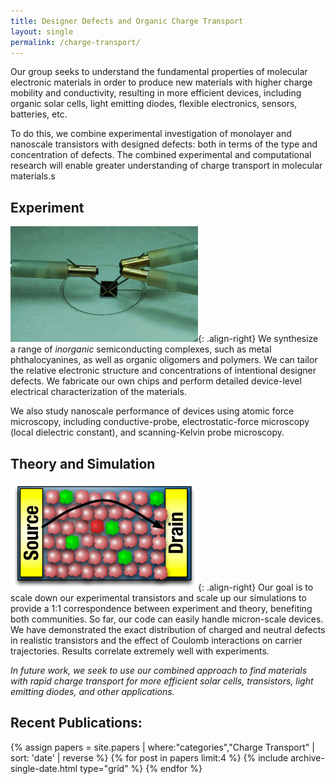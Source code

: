 ```yaml
---
title: Designer Defects and Organic Charge Transport
layout: single
permalink: /charge-transport/
---
```


Our group seeks to understand the fundamental properties of molecular electronic materials in order to produce
new materials with higher charge mobility and conductivity, resulting in more efficient devices, including
organic solar cells, light emitting diodes, flexible electronics, sensors, batteries, etc.

To do this, we combine experimental investigation of monolayer and nanoscale transistors with designed defects: both in terms of the type and concentration of defects. The combined experimental and computational research will enable greater understanding of charge transport in molecular materials.s

## Experiment

<img src="/images/3probe.jpg" alt="3-probe charge transport" width="300px"/>{: .align-right}
We synthesize a range of _inorganic_ semiconducting complexes, such as metal phthalocyanines, as well as organic oligomers and polymers. We can tailor the relative electronic structure and concentrations of intentional designer defects. We fabricate our own chips and perform detailed device-level electrical characterization of the materials.

We also study nanoscale performance of devices using atomic force microscopy, including conductive-probe, electrostatic-force microscopy (local dielectric constant), and scanning-Kelvin probe microscopy.

## Theory and Simulation

<img src="/images/trapb.png" alt="charge traps" width="300px"/>{: .align-right}
Our goal is to scale down our experimental transistors and scale up our simulations to provide a 1:1 correspondence between experiment and theory, benefiting both communities. So far, our code can easily handle micron-scale devices. We have demonstrated the exact distribution of charged and neutral defects in realistic transistors and the effect of Coulomb interactions on carrier trajectories. Results correlate extremely well with experiments.

_In future work, we seek to use our combined approach to find materials with rapid charge transport for more efficient solar cells, transistors, light emitting diodes, and other applications._

## Recent Publications:

<div class="grid__wrapper">
  {% assign papers = site.papers | where:"categories","Charge Transport" | sort: 'date' | reverse %}
  {% for post in papers limit:4 %}
      {% include archive-single-date.html type="grid" %}
  {% endfor %}
</div>
